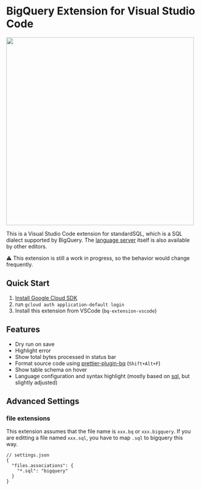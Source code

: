 # BigQuery Extension for Visual Studio Code
<img src="https://user-images.githubusercontent.com/26474260/128605753-b1596da9-eee2-4f84-b121-cda73d06aa19.png" width=500px>

This is a Visual Studio Code extension for standardSQL, which is a SQL dialect supported by BigQuery.
The [language server](https://github.com/dr666m1/bq-extension-vscode/tree/main/server) itself is also available by other editors.

⚠️ This extension is still a work in progress, so the behavior would change frequently.

## Quick Start
1. [Install Google Cloud SDK](https://cloud.google.com/sdk/docs/install)
2. run `gcloud auth application-default login`
3. Install this extension from VSCode (`bq-extension-vscode`)

## Features
- Dry run on save
- Highlight error
- Show total bytes processed in status bar
- Format source code using [prettier-plugin-bq](https://github.com/dr666m1/prettier-plugin-bq) (`Shift+Alt+F`)
- Show table schema on hover
- Language configuration and syntax highlight (mostly based on [sql](https://github.com/microsoft/vscode/tree/main/extensions/sql), but slightly adjusted)

## Advanced Settings
### file extensions
This extension assumes that the file name is `xxx.bq` or `xxx.bigquery`.
If you are editting a file named `xxx.sql`, you have to map `.sql` to bigquery this way.

```
// settings.json
{
  "files.associations": {
    "*.sql": "bigquery"
  }
}
```

